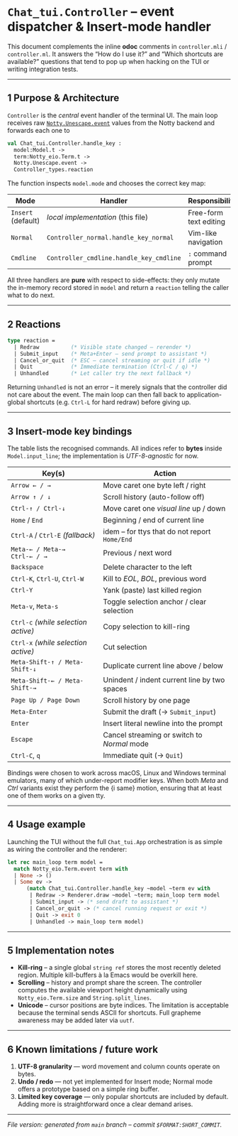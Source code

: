 # `Chat_tui.Controller` – event dispatcher & Insert-mode handler

This document complements the inline **odoc** comments in
`controller.mli` / `controller.ml`.  It answers the “How do I use it?” and
“Which shortcuts are available?” questions that tend to pop up when hacking
on the TUI or writing integration tests.

---

## 1  Purpose & Architecture

`Controller` is the *central* event handler of the terminal UI.  The main loop
receives raw [`Notty.Unescape.event`][notty-event] values from the Notty
backend and forwards each one to

```ocaml
val Chat_tui.Controller.handle_key :
  model:Model.t ->
  term:Notty_eio.Term.t ->
  Notty.Unescape.event ->
  Controller_types.reaction
```

The function inspects `model.mode` and chooses the correct key map:

| Mode           | Handler                               | Responsibility            |
|----------------|---------------------------------------|---------------------------|
| `Insert` (default) | *local implementation* (this file) | Free-form text editing     |
| `Normal`          | `Controller_normal.handle_key_normal` | Vim-like navigation        |
| `Cmdline`         | `Controller_cmdline.handle_key_cmdline` | `:` command prompt         |

All three handlers are **pure** with respect to side-effects: they only mutate
the in-memory record stored in `model` and return a `reaction` telling the
caller what to do next.

[notty-event]: https://pqwy.github.io/notty/doc/notty/Notty/Unescape/index.html#TYPEevent

---

## 2  Reactions

```ocaml
type reaction =
  | Redraw          (* Visible state changed – rerender *)
  | Submit_input    (* Meta+Enter – send prompt to assistant *)
  | Cancel_or_quit  (* ESC – cancel streaming or quit if idle *)
  | Quit            (* Immediate termination (Ctrl-C / q) *)
  | Unhandled       (* Let caller try the next fallback *)
```

Returning `Unhandled` is not an error – it merely signals that the controller
did not care about the event.  The main loop can then fall back to
application-global shortcuts (e.g. `Ctrl-L` for hard redraw) before giving up.

---

## 3  Insert-mode key bindings

The table lists the recognised commands.  All indices refer to **bytes**
inside `Model.input_line`; the implementation is *UTF-8-agnostic* for now.

| Key(s)                              | Action                                         |
|-------------------------------------|------------------------------------------------|
| `Arrow ← / →`                       | Move caret one byte left / right               |
| `Arrow ↑ / ↓`                       | Scroll history (auto-follow off)               |
| `Ctrl-↑ / Ctrl-↓`                   | Move caret one *visual line* up / down         |
| `Home` / `End`                      | Beginning / end of current line                |
| `Ctrl-A` / `Ctrl-E` *(fallback)*    | idem – for ttys that do not report `Home/End`  |
| `Meta-← / Meta-→` <br/>`Ctrl-← / →` | Previous / next word                           |
| `Backspace`                         | Delete character to the left                   |
| `Ctrl-K`, `Ctrl-U`, `Ctrl-W`        | Kill to *EOL*, *BOL*, previous word            |
| `Ctrl-Y`                            | Yank (paste) last killed region                |
| `Meta-v`, `Meta-s`                  | Toggle selection anchor / clear selection      |
| `Ctrl-c` *(while selection active)* | Copy selection to kill-ring                    |
| `Ctrl-x` *(while selection active)* | Cut selection                                  |
| `Meta-Shift-↑ / Meta-Shift-↓`       | Duplicate current line above / below           |
| `Meta-Shift-← / Meta-Shift-→`       | Unindent / indent current line by two spaces   |
| `Page Up / Page Down`               | Scroll history by one page                     |
| `Meta-Enter`                        | Submit the draft (→ `Submit_input`)            |
| `Enter`                             | Insert literal newline into the prompt         |
| `Escape`                            | Cancel streaming or switch to *Normal* mode    |
| `Ctrl-C`, `q`                       | Immediate quit (→ `Quit`)                      |

Bindings were chosen to work across macOS, Linux and Windows terminal
emulators, many of which under-report modifier keys.  When both *Meta* and
*Ctrl* variants exist they perform the {i same} motion, ensuring that at
least one of them works on a given tty.

---

## 4  Usage example

Launching the TUI without the full `Chat_tui.App` orchestration is as simple
as wiring the controller and the renderer:

```ocaml
let rec main_loop term model =
  match Notty_eio.Term.event term with
  | None -> ()
  | Some ev ->
      (match Chat_tui.Controller.handle_key ~model ~term ev with
       | Redraw -> Renderer.draw ~model ~term; main_loop term model
       | Submit_input -> (* send draft to assistant *)
       | Cancel_or_quit -> (* cancel running request or exit *)
       | Quit -> exit 0
       | Unhandled -> main_loop term model)
```

---

## 5  Implementation notes

* **Kill-ring** – a single global `string ref` stores the most recently
  deleted region.  Multiple kill-buffers à la Emacs would be overkill here.
* **Scrolling** – history and prompt share the screen.  The controller
  computes the available viewport height dynamically using
  `Notty_eio.Term.size` and `String.split_lines`.
* **Unicode** – cursor positions are byte indices.  The limitation is
  acceptable because the terminal sends ASCII for shortcuts.  Full grapheme
  awareness may be added later via `uutf`.

---

## 6  Known limitations / future work

1. **UTF-8 granularity** — word movement and column counts operate on bytes.
2. **Undo / redo** — not yet implemented for Insert mode; Normal mode offers
   a prototype based on a simple ring buffer.
3. **Limited key coverage** — only popular shortcuts are included by default.
   Adding more is straightforward once a clear demand arises.

---

*File version: generated from `main` branch – commit `$FORMAT:SHORT_COMMIT`.*

